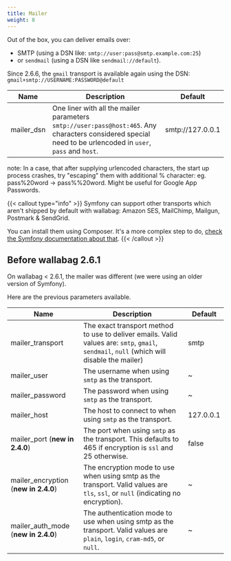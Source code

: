 ```yaml
---
title: Mailer
weight: 8
---
```


Out of the box, you can deliver emails over:
- SMTP (using a DSN like: `smtp://user:pass@smtp.example.com:25`)
- or `sendmail` (using a DSN like `sendmail://default`).

Since 2.6.6, the `gmail` transport is available again using the DSN: `gmail+smtp://USERNAME:PASSWORD@default`

| Name | Description | Default |
| -----|-------------|-------- |
| mailer_dsn | One liner with all the mailer parameters `smtp://user:pass@host:465`. Any characters considered special need to be urlencoded in `user`, `pass` and `host`. | smtp://127.0.0.1 |

note: In a case, that after supplying urlencoded characters, the start up process crashes, try "escaping" them with additional % character:
eg. pass%20word -> pass%%20word. Might be useful for Google App Passwords.

{{< callout type="info" >}}
Symfony can support other transports which aren't shipped by default with wallabag: Amazon SES, MailChimp, Mailgun, Postmark & SendGrid.

You can install them using Composer. It's a more complex step to do, [check the Symfony documentation about that](https://symfony.com/doc/4.4/mailer.html).
{{< /callout >}}

## Before wallabag 2.6.1

On wallabag < 2.6.1, the mailer was different (we were using an older version of Symfony).

Here are the previous parameters available.

| Name | Description | Default |
| -----|-------------|-------- |
| mailer_transport | The exact transport method to use to deliver emails. Valid values are: `smtp`, `gmail`, `sendmail`, `null` (which will disable the mailer) | smtp |
| mailer_user | The username when using `smtp` as the transport. | ~ |
| mailer_password | The password when using `smtp` as the transport. | ~ |
| mailer_host | The host to connect to when using `smtp` as the transport.| 127.0.0.1 |
| mailer_port (**new in 2.4.0**) | The port when using `smtp` as the transport. This defaults to 465 if encryption is `ssl` and 25 otherwise.| false |
| mailer_encryption (**new in 2.4.0**) | The encryption mode to use when using smtp as the transport. Valid values are `tls`, `ssl`, or `null` (indicating no encryption).| ~ |
| mailer_auth_mode (**new in 2.4.0**) | The authentication mode to use when using smtp as the transport. Valid values are `plain`, `login`, `cram-md5`, or `null`.| ~ |
